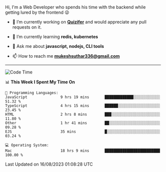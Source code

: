 Hi, I'm a Web Developer who spends his time with the backend while getting lured by the frontend 😜

- 🔭 I’m currently working on **[Quizifer](https://github.com/SutharMukesh/Quizifer/)** and would appreciate any pull requests on it.

- 🌱 I’m currently learning **redis, kubernetes**

- 💬 Ask me about **javascript, nodejs, CLI tools**

- 📫 How to reach me **mukeshsuthar336@gmail.com**

---
<!--START_SECTION:waka-->
![Code Time](http://img.shields.io/badge/Code%20Time-2%2C422%20hrs%2030%20mins-blue)

📊 **This Week I Spent My Time On** 

```text
💬 Programming Languages: 
JavaScript               9 hrs 19 mins       █████████████░░░░░░░░░░░░   51.32 % 
TypeScript               4 hrs 15 mins       ██████░░░░░░░░░░░░░░░░░░░   23.45 % 
HTML                     2 hrs 8 mins        ███░░░░░░░░░░░░░░░░░░░░░░   11.80 % 
Other                    1 hr 41 mins        ██░░░░░░░░░░░░░░░░░░░░░░░   09.28 % 
EJS                      35 mins             █░░░░░░░░░░░░░░░░░░░░░░░░   03.24 % 

💻 Operating System: 
Mac                      18 hrs 9 mins       █████████████████████████   100.00 % 
```


 Last Updated on 16/08/2023 01:08:28 UTC
<!--END_SECTION:waka-->

